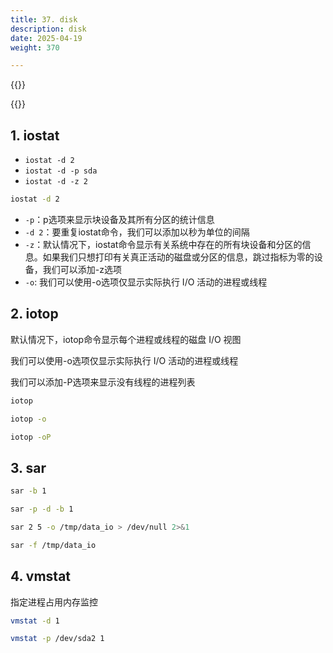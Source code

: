 ```yaml
---
title: 37. disk
description: disk
date: 2025-04-19
weight: 370

---
```


<style>
th, td {
  border: 1px solid rgb(190, 190, 190);
}
</style>



{{<alert>}}


{{</alert>}}



## 1. iostat
- `iostat -d 2`
- `iostat -d -p sda`
- `iostat -d -z 2`


```bash
iostat -d 2

```
- `-p`：p选项来显示块设备及其所有分区的统计信息
- `-d 2`：要重复iostat命令，我们可以添加以秒为单位的间隔
- `-z`：默认情况下，iostat命令显示有关系统中存在的所有块设备和分区的信息。如果我们只想打印有关真正活动的磁盘或分区的信息，跳过指标为零的设备，我们可以添加-z选项
- `-o`: 我们可以使用-o选项仅显示实际执行 I/O 活动的进程或线程


## 2. iotop

默认情况下，iotop命令显示每个进程或线程的磁盘 I/O 视图

我们可以使用-o选项仅显示实际执行 I/O 活动的进程或线程

我们可以添加-P选项来显示没有线程的进程列表

```bash
iotop

iotop -o

iotop -oP

```


## 3. sar


```bash
sar -b 1 

sar -p -d -b 1

sar 2 5 -o /tmp/data_io > /dev/null 2>&1

sar -f /tmp/data_io


```


## 4. vmstat


指定进程占用内存监控

```bash
vmstat -d 1

vmstat -p /dev/sda2 1 

```








